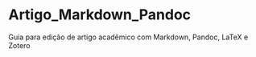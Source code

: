 # Artigo_Markdown_Pandoc
 Guia para edição de artigo acadêmico com Markdown, Pandoc, LaTeX e Zotero
